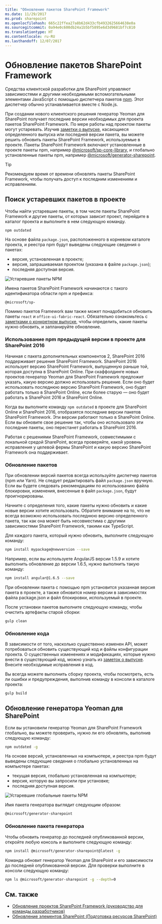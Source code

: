 ```yaml
---
title: "Обновление пакетов SharePoint Framework"
ms.date: 11/29/2017
ms.prod: sharepoint
ms.openlocfilehash: 665c22ffea27a8b62d433cfb4932625664638e0a
ms.sourcegitcommit: 0a94e0c600db24a1b5bf5895e6d3d9681bf7c810
ms.translationtype: HT
ms.contentlocale: ru-RU
ms.lasthandoff: 12/07/2017
---
```

# <a name="update-sharepoint-framework-packages"></a>Обновление пакетов SharePoint Framework

Средства клиентской разработки для SharePoint управляют зависимостями и другими необходимыми вспомогательными элементами JavaScript с помощью диспетчера пакетов [npm](https://www.npmjs.com/). Этот диспетчер обычно устанавливается вместе с Node.js.

При создании нового клиентского решения генератор Yeoman для SharePoint получает последние версии необходимых для проекта пакетов SharePoint Framework. По мере работы над проектом пакеты могут устаревать. Изучив [заметки о выпуске](https://aka.ms/spfx-release-notes), касающиеся определенного выпуска или последней версии пакета, вы можете решить обновить пакеты SharePoint Framework, используемые в проекте. Пакеты SharePoint Framework включают установленные в проекте пакеты npm, например [@microsoft/sp-core-library](https://www.npmjs.com/package/@microsoft/sp-core-library), и глобально установленные пакеты npm, например [@microsoft/generator-sharepoint](https://www.npmjs.com/package/@microsoft/generator-sharepoint). 

> [!TIP]
> Рекомендуем время от времени обновлять пакеты SharePoint Framework, чтобы получать доступ к последним изменениям и исправлениям.

## <a name="find-outdated-packages-in-your-project"></a>Поиск устаревших пакетов в проекте

Чтобы найти устаревшие пакеты, в том числе пакеты SharePoint Framework и другие пакеты, от которых зависит проект, перейдите в каталог проекта и выполните в нем следующую команду. 

```sh
npm outdated
```

На основе файла `package.json`, расположенного в корневом каталоге проекта, и реестра npm будут выведены следующие сведения о пакетах:

* версия, установленная в проекте;
* версия, запрашиваемая проектом (указана в файле `package.json`);
* последняя доступная версия.

![Устаревшие пакеты NPM](../../images/npm-outdated-packages-list.png)

Имена пакетов SharePoint Framework начинаются с такого идентификатора области npm и префикса:

```text
@microsoft/sp-
```

Помимо пакетов Framework вам также может понадобиться обновить пакеты `react` и `office-ui-fabric-react`. Обязательно ознакомьтесь с [заметками о конкретном выпуске](https://aka.ms/spfx-release-notes), чтобы определить, какие пакеты нужно обновить, и запланируйте обновление.

### <a name="using-npm-outdated-with-project-targeting-sharepoint-2016"></a>Использование npm предыдущей версии в проекте для SharePoint 2016

Начиная с пакета дополнительных компонентов 2, SharePoint 2016 поддерживает решения SharePoint Framework. SharePoint 2016 использует версию SharePoint Framework, выпущенную раньше той, которая доступна в SharePoint Online. При скаффолдинге новых проектов генератор Yeoman для SharePoint Framework предложит указать, какую версию должно использовать решение. Если оно будет использовать последнюю версию SharePoint Framework, оно будет работать только в SharePoint Online, если более старую — оно будет работать в SharePoint 2016 и SharePoint Online.

Когда вы выполните команду `npm outdated` в проекте для SharePoint Online и SharePoint 2016, отобразятся последние версии пакетов SharePoint Framework. Эти версии работают только в SharePoint Online. Если вы обновите свое решение так, чтобы оно использовало эти последние пакеты, оно перестанет работать в SharePoint 2016.

Работая с решениями SharePoint Framework, совместимыми с локальной средой SharePoint, всегда проверяйте, какой уровень исправления у целевой фермы SharePoint и какую версию SharePoint Framework она поддерживает.

### <a name="update-packages"></a>Обновление пакетов

При обновлении версий пакетов всегда используйте диспетчер пакетов (npm или Yarn). Не следует редактировать файл `package.json` вручную. Если вы будете следовать рекомендациям по использованию файла блокировки, изменения, внесенные в файл `package.json`, будут проигнорированы.

Начните с определения того, какие пакеты нужно обновить и какие новые версии хотите использовать. Обратите внимание на то, что не всегда возможно использовать последнюю версию определенного пакета, так как она может быть несовместима с другими зависимостями SharePoint Framework, такими как TypeScript.

Для каждого пакета, который нужно обновить, выполните следующую команду:

```sh
npm install mypackage@newversion --save
```

Например, если вы используете AngularJS версии 1.5.9 и хотите выполнить обновление до версии 1.6.5, нужно выполнить такую команду:

```sh
npm install angular@1.6.5 --save
```

При обновлении пакета с помощью npm установится указанная версия пакета в проекте, а также обновится номер версии в зависимостях файла package.json и файл блокировки, используемый в проекте.

После установки пакетов выполните следующую команду, чтобы очистить артефакты старой сборки:

```sh
gulp clean
```

### <a name="update-your-code"></a>Обновление кода

В зависимости от того, насколько существенно изменен API, может потребоваться обновить существующий код и файлы конфигурации проекта. О существенных изменениях и модификациях, которые нужно внести в существующий код, можно узнать из [заметок о выпуске](https://aka.ms/spfx-release-notes). Внесите необходимые исправления в код.

Вы всегда можете выполнить сборку проекта, чтобы посмотреть, есть ли ошибки и предупреждения, выполнив команду в консоли в каталоге проекта:

```sh
gulp build
```

## <a name="update-yeoman-generator-for-sharepoint"></a>Обновление генератора Yeoman для SharePoint

Если вы установили генератор Yeoman для SharePoint Framework глобально, вы можете проверить, нужно ли его обновлять, выполнив следующую команду:

```sh
npm outdated -g
```

На основе версий, установленных на компьютере, и реестра npm будут выведены следующие сведения о глобально установленных на компьютере пакетах:

* текущая версия, глобально установленная на компьютере;
* версия, которую вы запросили при установке;
* последняя доступная версия.

![Устаревшие глобальные пакеты NPM](../../images/npm-outdated-global-packages-list.png)

Имя пакета генератора выглядит следующим образом:

```sh
@microsoft/generator-sharepoint
```

### <a name="update-generator-package"></a>Обновление пакета генератора

Чтобы обновить генератор до последней опубликованной версии, откройте любую консоль и выполните следующую команду:

```sh
npm install @microsoft/generator-sharepoint@latest -g
```

Команда обновит генератор Yeoman для SharePoint и его зависимости до последней опубликованной версии. Для проверки выполните в консоли следующую команду:

```sh
npm ls @microsoft/generator-sharepoint -g --depth=0
```

## <a name="see-also"></a>См. также

* [Обновление проектов SharePoint Framework (руководство для команды разработчиков)](https://docs.microsoft.com/ru-RU/sharepoint/dev/spfx/team-based-development-on-sharepoint-framework#upgrading-sharepoint-framework-projects)
* [Обновление элементов SharePoint (Подготовка ресурсов SharePoint)](https://docs.microsoft.com/ru-RU/sharepoint/dev/spfx/toolchain/provision-sharepoint-assets#upgrade-sharepoint-items)